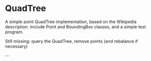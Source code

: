 # QuadTree

A simple point QuadTree implementation, based on the Wikipedia description.
Include Point and BoundingBox classes, and a simple test program.

Still missing: query the QuadTree, remove points (and rebalance if necessary)




--
